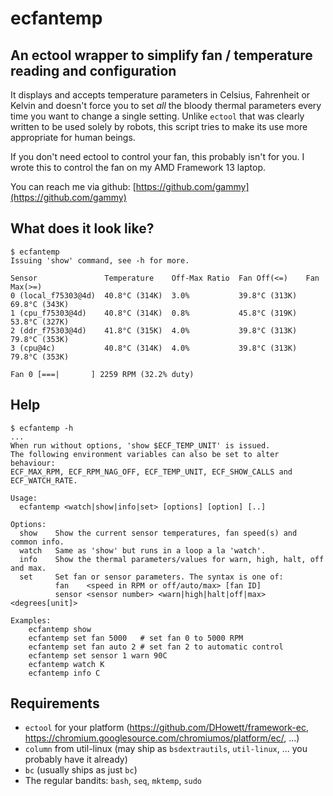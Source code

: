 # ecfantemp

## An ectool wrapper to simplify fan / temperature reading and configuration

It displays and accepts temperature parameters in Celsius, Fahrenheit or Kelvin
and doesn't force you to set *all* the bloody thermal parameters every time
you want to change a single setting. Unlike `ectool` that was clearly written
to be used solely by robots, this script tries to make its use more appropriate
for human beings.

If you don't need ectool to control your fan, this probably isn't for you.
I wrote this to control the fan on my AMD Framework 13 laptop.

You can reach me via github: [https://github.com/gammy](https://github.com/gammy)

## What does it look like?

```
$ ecfantemp
Issuing 'show' command, see -h for more.

Sensor               Temperature    Off-Max Ratio  Fan Off(<=)    Fan Max(>=)
0 (local_f75303@4d)  40.8°C (314K)  3.0%           39.8°C (313K)  69.8°C (343K)
1 (cpu_f75303@4d)    40.8°C (314K)  0.8%           45.8°C (319K)  53.8°C (327K)
2 (ddr_f75303@4d)    41.8°C (315K)  4.0%           39.8°C (313K)  79.8°C (353K)
3 (cpu@4c)           40.8°C (314K)  4.0%           39.8°C (313K)  79.8°C (353K)

Fan 0 [===|       ] 2259 RPM (32.2% duty)
```

## Help

```
$ ecfantemp -h
...
When run without options, 'show $ECF_TEMP_UNIT' is issued.
The following environment variables can also be set to alter behaviour:
ECF_MAX_RPM, ECF_RPM_NAG_OFF, ECF_TEMP_UNIT, ECF_SHOW_CALLS and ECF_WATCH_RATE.

Usage:
  ecfantemp <watch|show|info|set> [options] [option] [..]

Options:
  show    Show the current sensor temperatures, fan speed(s) and common info.
  watch   Same as 'show' but runs in a loop a la 'watch'.
  info    Show the thermal parameters/values for warn, high, halt, off and max.
  set     Set fan or sensor parameters. The syntax is one of:
          fan    <speed in RPM or off/auto/max> [fan ID]
          sensor <sensor number> <warn|high|halt|off|max> <degrees[unit]>

Examples:
    ecfantemp show
    ecfantemp set fan 5000   # set fan 0 to 5000 RPM
    ecfantemp set fan auto 2 # set fan 2 to automatic control
    ecfantemp set sensor 1 warn 90C
    ecfantemp watch K
    ecfantemp info C
```

## Requirements
 * `ectool` for your platform (https://github.com/DHowett/framework-ec, https://chromium.googlesource.com/chromiumos/platform/ec/, ...)
 * `column` from util-linux (may ship as `bsdextrautils`, `util-linux`, ... you probably have it already)
 * `bc` (usually ships as just `bc`)
 * The regular bandits: `bash`, `seq`, `mktemp`, `sudo`

